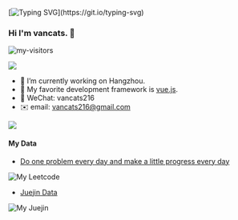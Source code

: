 [![Typing SVG](https://readme-typing-svg.herokuapp.com?lines=Hello!+It+is+my+github+homepage.)](https://git.io/typing-svg)

### Hi I'm vancats. 👋
![my-visitors](https://visitor-badge.glitch.me/badge?page_id=vancats)

![](https://cdn.jsdelivr.net/gh/vancats/vancats/assets/github-contribution-grid-snake.svg)              

- 🔭 I’m currently working on Hangzhou.
- 🌱 My favorite development framework is [vue.js](https://v3.cn.vuejs.org/).
- 💬 WeChat: vancats216
- ✉️ email: vancats216@gmail.com

![](https://cdn.jsdelivr.net/gh/vancats/vancats/github-metrics.svg)   

#### My Data

- [Do one problem every day and make a little progress every day](https://github.com/vancats/vancats-leetcode)

![My Leetcode](https://stats.justsong.cn/api/leetcode?username=leiqifan&cn=true&theme=dark)

- [Juejin Data](https://juejin.cn/user/2313815570265992/posts)

![My Juejin](https://stats.justsong.cn/api/juejin?id=2313815570265992&theme=dark)
